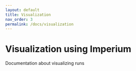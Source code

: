 ```yaml
---
layout: default
title: Visualization
nav_order: 3
permalink: /docs/visualization
---
```


# Visualization using Imperium

Documentation about visualizing runs
